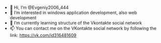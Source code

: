 - 👋 Hi, I’m @Evgeniy2006_444
- 👀 I’m interested in windows application development, also web development
- 🌱 I’m currently learning structure of the Vkontakte social network
- 📫 You can contact me on the VKontakte social network by following the link: https://vk.com/id316481609

<!---
Roman8o2/Roman8o2 is a ✨ special ✨ repository because its `README.md` (this file) appears on your GitHub profile.
You can click the Preview link to take a look at your changes.
--->
